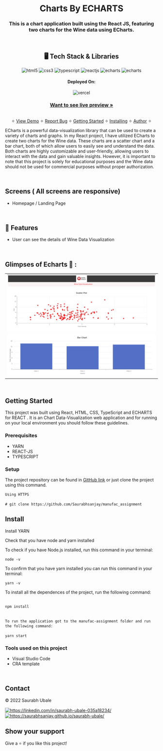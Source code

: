 <h1 align="center">Charts By ECHARTS</h1>

<h3 align="center">This is a chart application built using the React JS, featuring two charts for the Wine data using ECharts.</h3>

<br />

<h2 align="center">🖥️ Tech Stack & Libraries</h2>




<p align="center">

  <img src="https://img.shields.io/badge/HTML5-E34F26?style=for-the-badge&logo=html5&logoColor=white" alt="html5" />
  <img src="https://img.shields.io/badge/CSS3-1572B6?style=for-the-badge&logo=css3&logoColor=white" alt="css3" />
  <img src="https://img.shields.io/badge/TypeScript-323330?style=for-the-badge&logo=typescript&logoColor=blue" alt="typescript" />
   <img src="https://img.shields.io/badge/React-20232A?style=for-the-badge&logo=react&logoColor=61DAFB" alt="reactjs" />
   <img src="https://img.shields.io/badge/-ECHARTS-red?style=for-the-badge&logo=react&logoColor=61DAFB" alt="echarts" />
   <img src="https://img.shields.io/badge/-VERCEL-black?style=for-the-badge&logo=vercel&logoColor=61DAFB" alt="echarts" />
</p>





<h4 align="center">Deployed On:</h4>

<p align="center">
  <img src="https://img.shields.io/badge/-VERCEL-black?style=for-the-badge&logo=vercel&logoColor=white" alt="vercel" />
</p>



<h3 align="center"><a target="_blank" href="https://manufac-assignment-eight.vercel.app/"><strong>Want to see live preview »</strong></a></h3>

<p align="center">
  <br />&#10023;
  <a href="#">View Demo</a> &#10023;
  <a href="https://github.com/Saurabhsanjay/manufac_assignment/issues">Report Bug</a> &#10023;
  <a href="#Getting-Started">Getting Started</a> &#10023; 
  <a href="#Install">Installing</a> &#10023;
  <a href="#Contact">Author</a> &#10023;
</p>


ECharts is a powerful data-visualization library that can be used to create a variety of charts and graphs. In my React project, I have utilized ECharts to create two charts for the Wine data. These charts are a scatter chart and a bar chart, both of which allow users to easily see and understand the data.
Both charts are highly customizable and user-friendly, allowing users to interact with the data and gain valuable insights. However, it is important to note that this project is solely for educational purposes and the Wine data should not be used for commercial purposes without proper authorization.



<br />

## Screens ( All screens are responsive)
- Homepage / Landing Page



<br />


## 🚀 Features
- User can see the details of Wine Data Visualization


<br />

## Glimpses of Echarts 🙈 :
 <table>
   <tr>
    <td><img src="./public/image1.png" alt="home" /></td>
    
  </tr>
   <tr>
    <td><img src="./public/image2.png" alt="home" /></td>
    
  </tr>
</table>




<br />


## Getting Started

This project was built using  React, HTML, CSS, TypeScript and ECHARTS for REACT . It is an Chart Data-Visualization web application and for running on your local environment you should follow these guidelines.


### Prerequisites

- YARN
- REACT-JS
- TYPESCRIPT


### Setup


The project repository can be found in [GitHub link](https://github.com/Saurabhsanjay/manufac_assignment) or just clone the project using this command.


```
Using HTTPS

# git clone https://github.com/Saurabhsanjay/manufac_assignment
```


## Install

Install YARN

Check that you have node and yarn installed

To check if you have Node.js installed, run this command in your terminal:


```
node -v
```

To confirm that you have yarn installed you can run this command in your terminal:


```
yarn -v
```




To install all the dependences of the project, run the following command:


```

npm install


To run the application got to the manufac-assignment folder and run the following command:

yarn start
```



### Tools used on this project

- Visual Studio Code
- CRA template


<br />



## Contact

© 2022 Saurabh Ubale
<p align="left">
    <a href="https://linkedin.com/in/saurabh-ubale-035a18234/">
        <img align="center" src="https://img.shields.io/badge/LinkedIn-0077B5?style=for-the-badge&logo=linkedin&logoColor=white" alt="https://linkedin.com/in/saurabh-ubale-035a18234/" />
    </a>
    <a href="https://saurabhsanjay.github.io/saurabh-ubale/">
        <img align="center" src="https://img.shields.io/badge/Portfolio-18A303?style=for-the-badge&logo=ionic&logoColor=white" alt="https://saurabhsanjay.github.io/saurabh-ubale/" />
    </a>
    <a title="saurabhubale371@gmail.com" href="mailto:saurabhubale371@gmail.com>
        <img align="center" src="https://img.shields.io/badge/Gmail-D14836?style=for-the-badge&logo=gmail&logoColor=white" alt="saurabhubale371@gmail.com" />
    </a>
</p>


## Show your support

Give a ⭐️ if you like this project!


